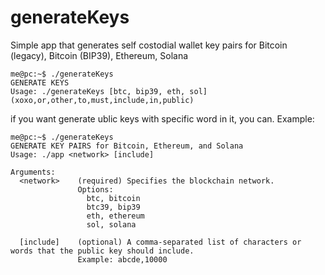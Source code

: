 # generateKeys
Simple app that generates self costodial wallet key pairs for Bitcoin (legacy), Bitcoin (BIP39), Ethereum, Solana<br>
```
me@pc:~$ ./generateKeys 
GENERATE KEYS
Usage: ./generateKeys [btc, bip39, eth, sol] (xoxo,or,other,to,must,include,in,public)
```
if you want generate ublic keys with specific word in it, you can.
Example:
```
me@pc:~$ ./generateKeys
GENERATE KEY PAIRS for Bitcoin, Ethereum, and Solana
Usage: ./app <network> [include]

Arguments:
  <network>    (required) Specifies the blockchain network.
               Options:
                 btc, bitcoin
                 btc39, bip39
                 eth, ethereum
                 sol, solana

  [include]    (optional) A comma-separated list of characters or words that the public key should include.
               Example: abcde,10000
```

